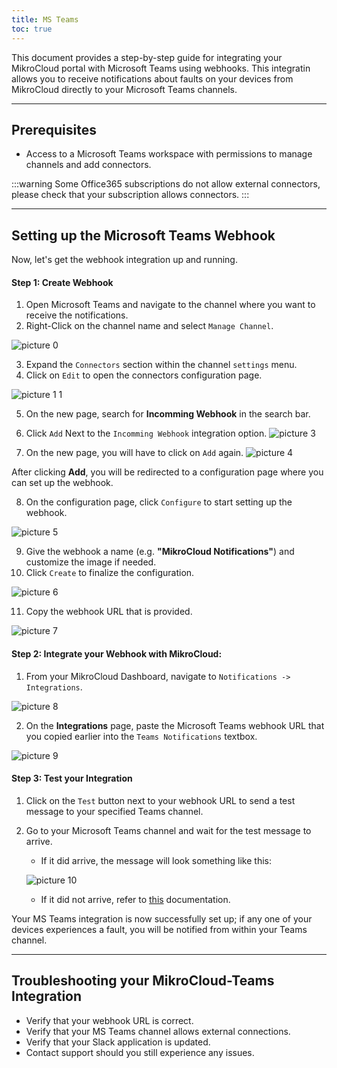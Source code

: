 ```yaml
---
title: MS Teams
toc: true
---
```


<!-- :::Warning
This page is currently being worked on, please check back frequently to see when it updates.
::: -->

This document provides a step-by-step guide for integrating your MikroCloud portal with Microsoft Teams using webhooks. This integratin allows you to receive notifications about faults on your devices from MikroCloud directly to your Microsoft Teams channels.

---
## Prerequisites
* Access to a Microsoft Teams workspace with permissions to manage channels and add connectors.

:::warning
Some Office365 subscriptions do not allow external connectors, please check that your subscription allows connectors.
:::

---
## Setting up the Microsoft Teams Webhook
Now, let's get the webhook integration up and running.

#### Step 1: Create Webhook
1. Open Microsoft Teams and navigate to the channel where you want to receive the notifications.
2. Right-Click on the channel name and select `Manage Channel`.

<!-- Inser Image -->
![picture 0](https://cdn.mkcld.io/2ec312598d56c6153f021fa1c3d0a49e4373187249a235101f1d5e5c4e0bdef3.jpg)  

3. Expand the `Connectors` section within the channel `settings` menu.
4. Click on `Edit` to open the connectors configuration page.
<!-- Insert Image -->
![![picture 1](https://cdn.mkcld.io/d83c7e8c95bc6949c2c5655e6e75d25336625b02ea61f5ed05d1ff83eeaa21f0.jpg)  
 1](https://cdn.mkcld.io/fe64a51fc18b1656a631f160bf99a1b508df81916450812181561f306b6983f3.jpg)


5. On the new page, search for **Incomming Webhook** in the search bar.
6. Click `Add` Next to the `Incomming Webhook` integration option.
![picture 3](https://cdn.mkcld.io/f756f0879f3f48f5e722e23dd7b2209cb1f997dd6621c0916a4edf5bf2bcbdee.jpg)  

7. On the new page, you will have to click on `Add` again.
![picture 4](https://cdn.mkcld.io/0e4477c9cc789efe3b748687ad6c51a5316637f6bd395fc7dda2c2d1a4596a59.png)  

After clicking **Add**, you will be redirected to a configuration page where you can set up the webhook.

8. On the configuration page, click `Configure` to start setting up the webhook.
<!-- Insert Image -->
![picture 5](https://cdn.mkcld.io/df9464f6f4b21233e5e1750d1ba9d9b31183acf5fe4025c43c77449672547d5a.jpg)  



9. Give the webhook a name (e.g. **"MikroCloud Notifications"**) and customize the image if needed.
10. Click `Create` to finalize the configuration.
<!-- Insert Image -->
![picture 6](https://cdn.mkcld.io/4e5fae30e55768a43beb2a975560590bf6ba1e6adc4fd08fda1b9c3a6f65cb1f.jpg)  


11.  Copy the webhook URL that is provided.
<!-- Insert Image -->
![picture 7](https://cdn.mkcld.io/f354768eef6f9aeff2e31893cc73475b88d7a05d089bf698f79000e8d2b0b2cc.jpg)  


#### Step 2: Integrate your Webhook with MikroCloud:
1. From your MikroCloud Dashboard, navigate to `Notifications -> Integrations`.
<!-- Insert Image -->
![picture 8](https://cdn.mkcld.io/ea7661a4640adf86a2f03958ca9a9bdcd886b233112929f9266d2e84d0afd49a.jpg)  


2. On the **Integrations** page, paste the Microsoft Teams webhook URL that you copied earlier into the `Teams Notifications` textbox.
<!-- Insert Image -->
![picture 9](https://cdn.mkcld.io/db0b9908aa44e200f49ebb4562b6fa9c8a1fca02989f684c11dd465fdf49a8c2.jpg)  


#### Step 3: Test your Integration
1. Click on the `Test` button next to your webhook URL to send a test message to your specified Teams channel.
2. Go to your Microsoft Teams channel and wait for the test message to arrive.
    * If it did arrive, the message will look something like this:
    <!-- Insert Image -->
    ![picture 10](https://cdn.mkcld.io/6a3b4d6782a5d944ef6d1fb5c6102374b471dc935d13e79731c85d0c4c83cbea.png)  

    * If it did not arrive, refer to [this](#troubleshooting-your-mikrocloud-teams-integration) documentation.

Your MS Teams integration is now successfully set up; if any one of your devices experiences a fault, you will be notified from within your Teams channel.

---
## Troubleshooting your MikroCloud-Teams Integration
* Verify that your webhook URL is correct.
* Verify that your MS Teams channel allows external connections.
* Verify that your Slack application is updated.
* Contact support should you still experience any issues.